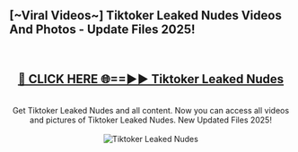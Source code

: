 <h2>[~Viral Videos~] Tiktoker Leaked Nudes Videos And Photos - Update Files 2025!</h2>
<br>
<div align="center">
<h2><a href="https://top-ai-tools.click/QrbHav" rel="nofollow">🔴 CLICK HERE 🌐==►► Tiktoker Leaked Nudes</a></h2>
<br>
Get Tiktoker Leaked Nudes and all content. Now you can access all videos and pictures of Tiktoker Leaked Nudes. New Updated Files 2025!
<br>
<br>
<a href="https://top-ai-tools.click/QrbHav" rel="nofollow" data-target="animated-image.originalLink"><img src="https://i.ibb.co.com/WyWwxjT/player-gif2.gif" alt="Tiktoker Leaked Nudes" style="max-width: 100%; display: inline-block;" data-target="animated-image.originalImage"></a>
</div>
<br>